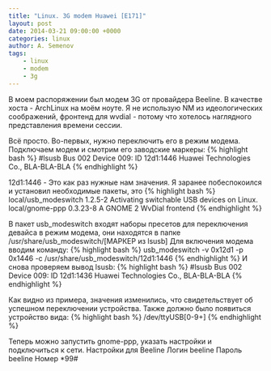 ```yaml
---
title: "Linux. 3G modem Huawei [E171]"
layout: post
date: 2014-03-21 09:00:00 +0000
categories: linux
author: A. Semenov
tags: 
    - linux
    - modem 
    - 3g
---
```


В моем распоряжении был модем 3G от провайдера Beeline. В качестве хоста - ArchLinux на моём ноуте. Я не использую NM из идеологических соображений, фронтенд для wvdial - потому что хотелось наглядного представления времени сессии.

<!--more-->

Всё просто.
Во-первых, нужно переключить его в режим модема. 
Подключаем модем и смотрим его заводские маркеры:
{% highlight bash %}
#lsusb
Bus 002 Device 009: ID 12d1:1446 Huawei Technologies Co., BLA-BLA-BLA
{% endhighlight %}

12d1:1446 - Это как раз нужные нам значения.
Я заранее побеспокоился и установил необходимые пакеты, это 
{% highlight bash %}
local/usb_modeswitch 1.2.5-2
    Activating switchable USB devices on Linux.
local/gnome-ppp 0.3.23-8
    A GNOME 2 WvDial frontend
{% endhighlight %}

В пакет usb_modeswitch входят наборы пресетов для переключения девайса в режим модема, они находятся в папке /usr/share/usb_modeswitch/[МАРКЕР из lsusb]
Для включения модема вводим команду:
{% highlight bash %}
usb_modeswitch  -v 0x12d1 -p 0x1446 -c /usr/share/usb_modeswitch/12d1\:1446
{% endhighlight %}
И снова проверяем вывод lsusb:
{% highlight bash %}
#lsusb
Bus 002 Device 009: ID 12d1:1436 Huawei Technologies Co., BLA-BLA-BLA
{% endhighlight %}

Как видно из примера, значения изменились, что свидетельствует об успешном переключении устройства. Также должно было появиться устройство вида:
{% highlight bash %}
/dev/ttyUSB[0-9+]
{% endhighlight %}

Теперь можно запустить gnome-ppp, указать настройки и подключиться к сети.
Настройки для Beeline
Логин  beeline
Пароль beeline
Номер  *99#

